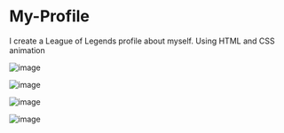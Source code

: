 # My-Profile
I create a League of Legends profile about myself. Using HTML and CSS animation

![image](https://github.com/mjasper30/My-Profile/assets/81204548/7d01dce9-f8fb-46f8-9f24-1fefb3f61a3c)

![image](https://github.com/mjasper30/My-Profile/assets/81204548/5c730d54-25d4-4dd5-b8b6-ab4c7f447256)

![image](https://github.com/mjasper30/My-Profile/assets/81204548/61bbbebf-0571-4162-9ab1-097cb3e8fe83)

![image](https://github.com/mjasper30/My-Profile/assets/81204548/1d6a261d-c533-4530-b0a3-920f8da8ac2b)
